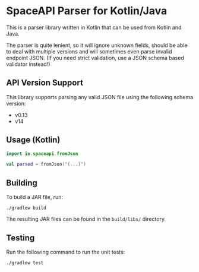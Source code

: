 # SpaceAPI Parser for Kotlin/Java

This is a parser library written in Kotlin that can be used from Kotlin and
Java.

The parser is quite lenient, so it will ignore unknown fields, should be able
to deal with multiple versions and will sometimes even parse invalid endpoint
JSON. (If you need strict validation, use a JSON schema based validator
instead!)


## API Version Support

This library supports parsing any valid JSON file using the following schema version:

- v0.13
- v14


## Usage (Kotlin)

```kotlin
import io.spaceapi.fromJson

val parsed = fromJson("{...}")
```


## Building

To build a JAR file, run:

    ./gradlew build

The resulting JAR files can be found in the `build/libs/` directory.


## Testing

Run the following command to run the unit tests:

    ./gradlew test
